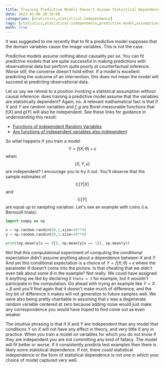 ```yaml
---
title: Training Predictive Models Doesn't Assume Statistical Dependence
date: 2023-03-06 20:10:00
categories: [statistics,statistical-independence]
tags: [statistics,statistical-independence,predictive-model,assumptions,conditional-expectation,python,numpy]
math: true
---
```


It was suggested to me recently that to fit a predictive model supposes that the domain variables cause the image variables. This is not the case.

Predictive models assume nothing about causality *per se*. You can fit predictive models that are quite successful in making predictions with observational data but perform quite poorly at counterfactual inference. Worse still, the converse doesn't hold either. If a model is excellent predicting the outcome of an intervention, this does not mean the model will succeed at predicting observational data.

Let us say we retreat to a position invoking a statistical assumption without causal inference: does training a predictive model assume that the variables are statistically dependent? Again, no. A relevant mathematical fact is that if $X$ and $Y$ are random variables and $f,g$ are Borel-measurable functions that $f(X)$ and $g(Y)$ will also be independent. See these links for guidance in understanding this result:
- [Functions of independent Random Variables](https://stats.stackexchange.com/questions/94872/functions-of-independent-random-variables)
- [Are functions of independent variables also independent](https://math.stackexchange.com/questions/8742/are-functions-of-independent-variables-also-independent)

So what happens if you train a model $$Y = f(X; \theta) + \epsilon$$ when $$\{ X,Y,\epsilon \}$$ are independent? I encourage you to try it out. You'll observe that the sample estimates of $$\mathbb{E}[Y | X]$$ and $$\mathbb{E}[Y]$$ are equal up to sampling variation. Let's see an example with coins (i.e. Bernoulli trials):

```python
import numpy as np

x = np.random.randint(0,2,size=10**4)
y = np.random.randint(0,2,size=10**4)

print(np.mean(y[x == 0]), np.mean(y[x == 1]), np.mean(y))
```

Not that this computational experiment of computing the conditional expectation didn't assume anything about a dependence between $X$ and $Y$. And yet this conditional expectation is a choice of $Y = f(X; \theta) + \epsilon$ where the parameter $\theta$ doesn't come into the picture. Is that cheating that we didn't even talk about some $\theta$ in the example? Not really. We could have assigned it anything we like by declaring it `theta = 3` for example, but it wouldn't participate in the computation. Go ahead with trying an example like $Y = X + \beta$ and you'll find again that it doesn't make much of difference, and the tiny bit of difference it makes will not generalize to future samples well. We were also being pretty charitable in assuming that $\epsilon$ was a degenerate random variable centered at zero because adding noise would just make any correspondence you would have hoped to find come out as even weaker.

The intuitive phrasing is that if $X$ and $Y$ are independent than any model that conditions $Y$ on $X$ will not have any effect in theory, and very little if any in practice. When you train a model on variables for which you do not know if they are independent you are not committing any kind of fallacy. The model will fit better or worse. If it consistently predicts test examples then there is likely some statistical dependence. If not, there *could* statistical independence or the form of statistical dependence is not one in which your choice of model captured very well.


